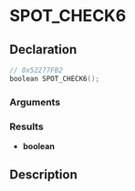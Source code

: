 # SPOT_CHECK6

## Declaration
```cpp
// 0x52277FB2
boolean SPOT_CHECK6();
```

### Arguments

### Results
- **boolean**

## Description
